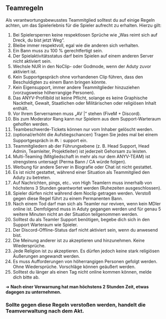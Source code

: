 ## __Teamregeln__
Als verantwortungsbewusstes Teammitglied solltest du auf einige Regeln achten, um das Spielerlebnis für die Spieler aufrecht zu erhalten.
Hierzu gilt:
01. Bei Spielersperren keine respektlosen Sprüche wie „Was reimt sich auf Dreck, du bist jetzt Weg“.
02. Bleibe immer respektvoll, egal wie die anderen sich verhalten.
03. Ein Bann muss zu 100 % gerechtfertigt sein.
04. Der Spielaktivitätsstatus darf beim Spielen auf einem anderen Server nicht aktiviert sein.
05. Wechsle NUR in den NoClip- oder Godmode, wenn der Aduty zuvor aktiviert ist.
06. Kein Supportgespräch ohne vorhandenen Clip führen, dass den Beschuldigten zu einem Bann bringen könnte.
07. Kein Eigensupport, immer andere Teammitglieder hinzuziehen (vorzugsweise höherrangige Personen).
08. Das ANYV-Profilbild ist keine Pflicht, solange es keine Graphische Nacktheit, Gewalt, Staatlichen oder Militärischen oder religiösen Inhalt enthält.
09. Vor Ihrem Servernamen muss „AV |“ stehen (FiveM + Discord).
10. Bis zum Moderator Rang kann nur Spielern aus dem Support-Warteraum geholfen werden.
11. Teambeschwerde-Tickets können nur vom Inhaber gelöscht werden.
12. (optional/erhöht die Aufstiegschancen) Tragen Sie jedes mal bei einem Supportgespräch in #📞︱support ein.
13. Teammitgliedern ab der Führungsebene (z. B. Head Support, Head Admin, Teamleiter, Projektleiter) ist jederzeit Gehorsam zu leisten.
14. Multi-Teaming (Mitgliedschaft in mehr als nur dem ANYV-TEAM) ist strengstens untersagt (Perma Bann / CA würde folgen).
15. Werbung für andere Server in Biografie oder Chat ist nicht gestattet.
16. Es ist nicht gestattet, während einer Situation als Teammitglied den Aduty zu betreten.
18. Auf Nachrichten, pings, etc.. von High Teamlern muss innerhalb von höchstens 3 Stunden geantwortet werden (Ruhezeiten ausgeschlossen).
19. Spieler dürfen nicht während dem Noclip getragen werden. Verstoß gegen diese Regel führt zu einem Permanenten Bann.
20. Nach einem Tod darf man sich als Teamler nur reviven, wenn kein MDler online ist. Demfolgend muss in Aduty gegangen werden und für genau 5 weitere Minuten nicht an der Situation teilgenommen werden.
21. Solltest du als Teamler Support benötigen, begebe dich sich in den Support Warteraum wie Spieler.
22. Der Discord-Offline-Status darf nicht aktiviert sein, wenn du anwesend bist.
23. Die Meinung anderer ist zu akzeptieren und hinzunehmen. Keine Wiedersprüche.
24. Jede Religion ist zu akzeptieren. Es dürfen jedoch keine stark religiösen Äußerungen angewandt werden.
25. Es muss Aufforderungen von höherrangigen Personen gefolgt werden. Ohne Wiedersprüche. Vorschläge können geäußert werden.
26. Solltest du länger als einen Tag nicht online kommen können, melde dich bitte ab.

➜ __Nach einer Verwarnung hat man höchstens 2 Stunden Zeit, etwas dagegen zu unternehmen.__

### Sollte gegen diese Regeln verstoßen werden, handelt die Teamverwaltung nach dem Akt.
